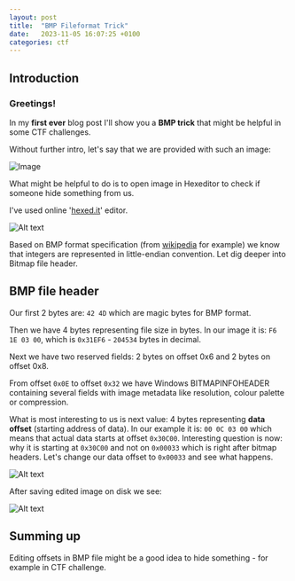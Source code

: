 ```yaml
---
layout: post
title:  "BMP Fileformat Trick"
date:   2023-11-05 16:07:25 +0100
categories: ctf
---
```

Introduction
---
### Greetings!

In my **first ever** blog post I'll show you a **BMP trick** that might be helpful in some CTF challenges.

Without further intro, let's say that we are provided with such an image:

![Image](/assets/images/post1/level2.bmp)

What might be helpful to do is to open image in Hexeditor to check if someone hide something from us.

I've used online '[hexed.it](https://hexed.it)' editor.

![Alt text](/assets/images/post1/hexed-preview1.png)

Based on BMP format specification (from [wikipedia](https://en.wikipedia.org/wiki/BMP_file_format) for example) we know that integers are represented in little-endian convention. Let dig deeper into Bitmap file header.

BMP file header
---

Our first 2 bytes are: `42 4D` which are magic bytes for BMP format.

Then we have 4 bytes representing file size in bytes. In our image it is: `F6 1E 03 00`, which is `0x31EF6` - `204534` bytes in decimal.

Next we have two reserved fields: 2 bytes on offset 0x6 and 2 bytes on offset 0x8.

From offset `0x0E` to offset `0x32` we have Windows BITMAPINFOHEADER containing several fields with image metadata like resolution, colour palette or compression. 

What is most interesting to us is next value: 4 bytes representing **data offset** (starting address of data).
In our example it is: `00 0C 03 00` which means that actual data starts at offset `0x30C00`. Interesting question is now: why it is starting at `0x30C00` and not on `0x00033` which is right after bitmap headers. Let's change our data offset to `0x00033` and see what happens.

![Alt text](/assets/images/post1/hexed-preview2.png)

After saving edited image on disk we see:

![Alt text](/assets/images/post1/level2-flag.png)

Summing up
---

Editing offsets in BMP file might be a good idea to hide something - for example in CTF challenge.